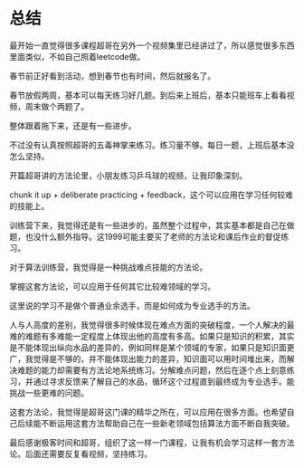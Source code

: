 # 总结

最开始一直觉得很多课程超哥在另外一个视频集里已经讲过了，所以感觉很多东西里面类似，不如自己照着leetcode做。

春节前正好看到活动，想到春节也有时间，然后就报名了。

春节放假两周，基本可以每天练习好几题。到后来上班后，基本只能班车上看看视频，周末做个两题了。

整体跟着拖下来，还是有一些进步。

不过没有认真按照超哥的五毒神掌来练习。练习量不够。每日一题，上班后基本没怎么坚持。

开篇超哥讲的方法论里，小朋友练习乒乓球的视频，让我印象深刻。

chunk it up + deliberate practicing + feedback，这个可以应用在学习任何较难的技能上。

训练营下来，我觉得还是有一些进步的，虽然整个过程中，其实基本都是自己在做题，也没什么额外指导。这1999可能主要买了老师的方法论和课后作业的督促练习。

对于算法训练营，我觉得是一种挑战难点技能的方法论。

掌握这套方法论，可以应用于任何其它比较难领域的学习。

这里说的学习不是做个普通业余选手，而是如何成为专业选手的方法。

人与人高度的差别，我觉得很多时候体现在难点方面的突破程度，一个人解决的最难的难题有多难能一定程度上体现出他的高度有多高。如果只是知识的积累，其实是不能体现出纵向水品的差异的，例如同样是某个领域的专家，如果只是知识面更广，我觉得是不够的，并不能体现出能力的差异，知识面可以用时间堆出来，而解决难题的能力却需要有方法论地系统练习。分解难点问题，然后在逐个点上刻意练习，并通过寻求反馈来了解自己的水品，循环这个过程直到最终成为专业选手。能挑战一些更难的问题。



这套方法论，我觉得是超哥这门课的精华之所在，可以应用在很多方面。也希望自己后续能不断运用这套方法帮助自己在一些新老领域包括算法方面不断自我突破。



最后感谢极客时间和超哥，组织了这一样一门课程，让我有机会学习这样一套方法论。后面还需要反复看视频，坚持练习。
